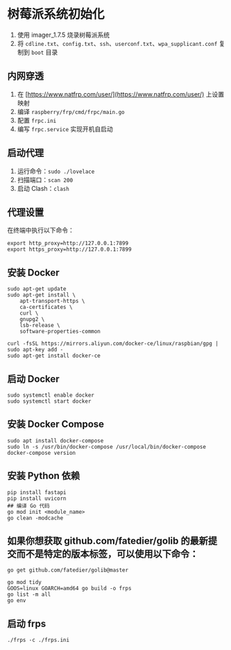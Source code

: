# 树莓派系统初始化

1. 使用 imager_1.7.5 烧录树莓派系统
2. 将 `cdline.txt`、`config.txt`、`ssh`、`userconf.txt`、`wpa_supplicant.conf` 复制到 `boot` 目录

## 内网穿透

1. 在 [https://www.natfrp.com/user/](https://www.natfrp.com/user/) 上设置映射
2. 编译 `raspberry/frp/cmd/frpc/main.go`
3. 配置 `frpc.ini`
4. 编写 `frpc.service` 实现开机自启动

## 启动代理

1. 运行命令：`sudo ./lovelace`
2. 扫描端口：`scan 200`
3. 启动 Clash：`clash`

## 代理设置

在终端中执行以下命令：

```shell
export http_proxy=http://127.0.0.1:7899
export https_proxy=http://127.0.0.1:7899
```

## 安装 Docker

```shell
sudo apt-get update
sudo apt-get install \
    apt-transport-https \
    ca-certificates \
    curl \
    gnupg2 \
    lsb-release \
    software-properties-common

curl -fsSL https://mirrors.aliyun.com/docker-ce/linux/raspbian/gpg | sudo apt-key add -
sudo apt-get install docker-ce
```

## 启动 Docker

```shell
sudo systemctl enable docker
sudo systemctl start docker
```

## 安装 Docker Compose

```shell
sudo apt install docker-compose
sudo ln -s /usr/bin/docker-compose /usr/local/bin/docker-compose
docker-compose version
```

## 安装 Python 依赖

```shell
pip install fastapi
pip install uvicorn
## 编译 Go 代码
go mod init <module_name>
go clean -modcache
```

## 如果你想获取 github.com/fatedier/golib 的最新提交而不是特定的版本标签，可以使用以下命令：

```shell
go get github.com/fatedier/golib@master

go mod tidy
GOOS=linux GOARCH=amd64 go build -o frps
go list -m all
go env
```

## 启动 frps

```shell
./frps -c ./frps.ini
```
